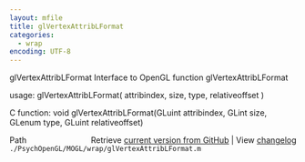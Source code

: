 ```yaml
---
layout: mfile
title: glVertexAttribLFormat
categories:
  - wrap
encoding: UTF-8
---
```


glVertexAttribLFormat  Interface to OpenGL function glVertexAttribLFormat

usage:  glVertexAttribLFormat\( attribindex, size, type, relativeoffset \)

C function:  void glVertexAttribLFormat\(GLuint attribindex, GLint size, GLenum type, GLuint relativeoffset\)


<div class="code_header" style="text-align:right;">
  <span style="float:left;">Path&nbsp;&nbsp;</span> <span class="counter">Retrieve <a href=
  "https://raw.github.com/Psychtoolbox-3/Psychtoolbox-3/beta/./PsychOpenGL/MOGL/wrap/glVertexAttribLFormat.m">current version from GitHub</a> | View <a href=
  "https://github.com/Psychtoolbox-3/Psychtoolbox-3/commits/beta/./PsychOpenGL/MOGL/wrap/glVertexAttribLFormat.m">changelog</a></span>
</div>
<div class="code">
  <code>./PsychOpenGL/MOGL/wrap/glVertexAttribLFormat.m</code>
</div>

